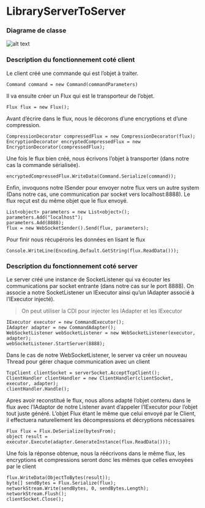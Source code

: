 # LibraryServerToServer

### Diagrame de classe

![alt text](https://github.com/ffcfalcos/LibraryServerToServer/blob/master/Documentation/Diagrame%20de%20classe.jpg)

### Description du fonctionnement coté client

Le client créé une commande qui est l’objet à traiter. 
```
Command command = new Command(commandParameters)
```
Il va ensuite créer un Flux qui est le transporteur de l’objet. 
```
Flux flux = new Flux();
```
Avant d’écrire dans le flux, nous le décorons d’une encryptions et d’une compression. 
```
CompressionDecorator compressedFlux = new CompressionDecorator(flux);
EncryptionDecorator encryptedCompressedFlux = new EncryptionDecorator(compressedFlux);
```
Une fois le flux bien créé, nous écrivons l’objet à transporter (dans notre cas la commande sérialisée).
```
encryptedCompressedFlux.WriteData(Command.Serialize(command));
```
Enfin, invoquons notre ISender pour envoyer notre flux vers un autre system (Dans notre cas, une communication par socket vers localhost:8888). Le flux reçut est du même objet que le flux envoyé.
```
List<object> parameters = new List<object>();
parameters.Add("localhost");
parameters.Add(8888);
flux = new WebSocketSender().Send(flux, parameters);
```
Pour finir nous récupérons les données en lisant le flux
```
Console.WriteLine(Encoding.Default.GetString(flux.ReadData()));
```
### Description du fonctionnement coté server

Le server créé une instance de SocketListener qui va écouter les communications par socket entrante (dans notre cas sur le port 8888). On associe a notre SocketListener un IExecutor ainsi qu’un IAdapter associé à l’IExecutor injecté).
> On peut utiliser la CDI pour injecter les IAdapter et les IExecutor
```
IExecutor executor = new CommandExecutor();
IAdapter adapter = new CommandAdapter();
WebSocketListener webSocketListener = new WebSocketListener(executor, adapter);
webSocketListener.StartServer(8888);
```
Dans le cas de notre WebSocketListener, le server va créer un nouveau Thread pour gérer chaque communication avec un client
```
TcpClient clientSocket = serverSocket.AcceptTcpClient();
ClientHandler clientHandler = new ClientHandler(clientSocket, executor, adapter);
clientHandler.Handle();
```
Apres avoir reconstitué le flux, nous allons adapté l’objet contenu dans le flux avec l’IAdaptor de notre Listener avant d’appeler l’IExecutor pour l’objet tout juste généré. L’objet Flux étant le même que celui envoyé par le Client, il effectuera naturellement les décompressions et décryptions nécessaires
```
Flux flux = Flux.DeSerialize(bytesFrom);
object result = executor.Execute(adapter.GenerateInstance(flux.ReadData()));
```
Une fois la réponse obtenue, nous la réécrivons dans le même flux, les encryptions et compressions seront donc les mêmes que celles envoyées par le client
```
flux.WriteData(ObjectToBytes(result));
byte[] sendBytes = Flux.Serialize(flux);
networkStream.Write(sendBytes, 0, sendBytes.Length);
networkStream.Flush();
clientSocket.Close();
```
